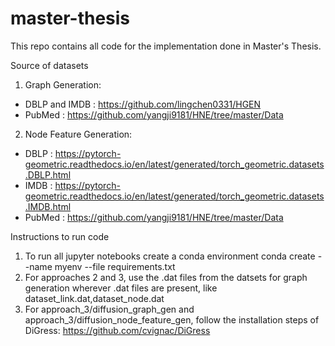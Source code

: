 # master-thesis
This repo contains all code for the implementation done in Master's Thesis.

Source of datasets 

1. Graph Generation:
- DBLP and IMDB : https://github.com/lingchen0331/HGEN
- PubMed : https://github.com/yangji9181/HNE/tree/master/Data

2. Node Feature Generation:
- DBLP : https://pytorch-geometric.readthedocs.io/en/latest/generated/torch_geometric.datasets.DBLP.html
- IMDB : https://pytorch-geometric.readthedocs.io/en/latest/generated/torch_geometric.datasets.IMDB.html
- PubMed : https://github.com/yangji9181/HNE/tree/master/Data
  
Instructions to run code
1. To run all jupyter notebooks create a conda environment
   conda create --name myenv --file requirements.txt
3. For approaches 2 and 3, use the .dat files from the datsets for graph generation wherever .dat files are present, like dataset_link.dat,dataset_node.dat 
4. For approach_3/diffusion_graph_gen and approach_3/diffusion_node_feature_gen, follow the installation steps of DiGress: https://github.com/cvignac/DiGress

